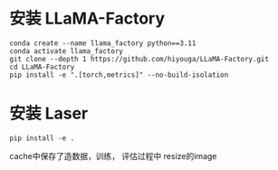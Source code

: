 # 安装 LLaMA-Factory
```
conda create --name llama_factory python==3.11
conda activate llama_factory
git clone --depth 1 https://github.com/hiyouga/LLaMA-Factory.git
cd LLaMA-Factory
pip install -e ".[torch,metrics]" --no-build-isolation
```
# 安装 Laser
```
pip install -e .
```

cache中保存了造数据，训练， 评估过程中 resize的image